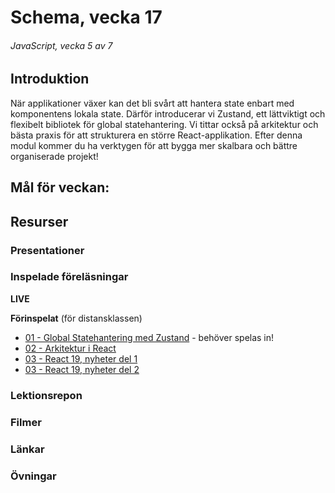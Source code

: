 # Schema, vecka 17
###### JavaScript, vecka 5 av 7

## Introduktion

När applikationer växer kan det bli svårt att hantera state enbart med komponentens lokala state. 
Därför introducerar vi Zustand, ett lättviktigt och flexibelt bibliotek för global statehantering. 
Vi tittar också på arkitektur och bästa praxis för att strukturera en större React-applikation. 
Efter denna modul kommer du ha verktygen för att bygga mer skalbara och bättre organiserade projekt!

## Mål för veckan:


## Resurser

### Presentationer


### Inspelade föreläsningar

**LIVE**

**Förinspelat** (för distansklassen)

* [01 - Global Statehantering med Zustand]() - behöver spelas in!
* [02 - Arkitektur i React](https://vimeo.com/1053103450/6cc255e541?share=copy)
* [03 - React 19, nyheter del 1](https://vimeo.com/1055196365/5e933909f1?share=copy)
* [03 - React 19, nyheter del 2](https://vimeo.com/1055196446/e857f82782?share=copy)


### Lektionsrepon


### Filmer


### Länkar


### Övningar 







